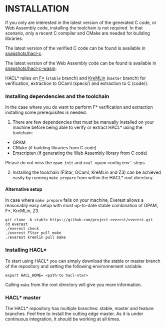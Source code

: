 # INSTALLATION

If you only are interested in the latest version of the generated C code,
or Web Assembly code, installing the toolchain is not required.
In that scenario, only a recent C compiler and CMake are needed for building libraries.

The latest version of the verified C code can be found is available
in [snapshots/hacl-c](snapshots/hacl-c).

The latest version of the Web Assembly code can be found is available
in [snapshots/hacl-c-wasm](snapshots/hacl-c-wasm).

HACL* relies on [F*](https://github.com/FStarLang/FStar) (`stable` branch) and
[KreMLin](https://github.com/FStarLang/kremlin) (`master` branch) for verification,
extraction to OCaml (specs/) and extraction to C (code/).

### Installing dependencies and the toolchain

In the case where you do want to perform F* verification and extraction
installing some prerequisites is needed.

1. There are few dependencies that must be manually installed on your
machine before being able to verify or extract HACL* using the toolchain:
- OPAM
- CMake (if building libraries from C code)
- Emscripten (if generating the Web Assembly library from C code)

Please do not miss the `opam init` and `eval `opam config env`` steps.

2. Installing the toolchain (FStar, OCaml, KreMLin and Z3) can be achieved
easily by running `make prepare` from within the HACL* root directory.

#### Alternative setup

In case where `make prepare` fails on your machine,
Everest allows a reasonably easy setup with most up-to-date stable
combination of OPAM, F*, KreMLin, Z3.
```
git clone -b stable https://github.com/project-everest/everest.git
cd everest
./everest check
./everest FStar pull make
./everest kremlin pull make
```

### Installing HACL*

To start using HACL* you can simply download the stable or master
branch of the repository and setting the following environnement variable.

```
export HACL_HOME= <path-to hacl-star>
```

Calling `make` from the root directory will give you more information.


### HACL* master

The HACL* repository has multiple branches: stable, master and
feature branches. Feel free to install the cutting edge master.
As it is under continuous integration, it should be working at
all times.
